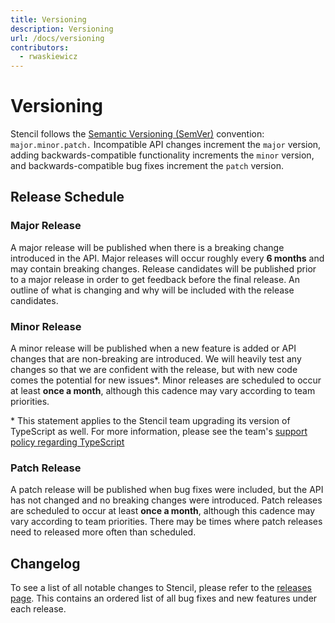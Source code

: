 ```yaml
---
title: Versioning
description: Versioning
url: /docs/versioning
contributors:
  - rwaskiewicz
---
```


# Versioning

Stencil follows the <a href="https://semver.org/" target="_blank">Semantic Versioning (SemVer)</a> convention:
<code>major.minor.patch.</code> Incompatible API changes increment the <code>major</code> version, adding
backwards-compatible functionality increments the <code>minor</code> version, and backwards-compatible bug fixes
increment the <code>patch</code> version.

## Release Schedule

### Major Release

A major release will be published when there is a breaking change introduced in the API. Major releases will occur
roughly every **6 months** and may contain breaking changes. Release candidates will be published prior to a major
release in order to get feedback before the final release. An outline of what is changing and why will be included with
the release candidates.

### Minor Release

A minor release will be published when a new feature is added or API changes that are non-breaking are introduced.
We will heavily test any changes so that we are confident with the release, but with new code comes the potential for
new issues\*. Minor releases are scheduled to occur at least **once a month**, although this cadence may vary according
to team priorities.

\* This statement applies to the Stencil team upgrading its version of TypeScript as well. For more information, please
see the team's [support policy regarding TypeScript](/docs/support-policy#typescript-support)

### Patch Release

A patch release will be published when bug fixes were included, but the API has not changed and no breaking changes were
introduced. Patch releases are scheduled to occur at least **once a month**, although this cadence may vary according
to team priorities. There may be times where patch releases need to released more often than scheduled.

## Changelog

To see a list of all notable changes to Stencil, please refer to the
<a href="https://github.com/ionic-team/stencil/releases" target="_blank" rel="noreferrer noopener">releases page</a>.
This contains an ordered list of all bug fixes and new features under each release.
